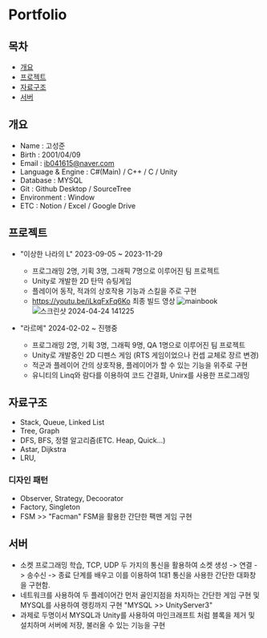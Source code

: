 # Portfolio

## 목차
- [개요](#개요)
- [프로젝트](#프로젝트)
- [자료구조](#자료구조)
- [서버](#서버)

## 개요
- Name : 고성준
- Birth : 2001/04/09
- Email : ib041615@naver.com
- Language & Engine : C#(Main) / C++ / C / Unity
- Database : MYSQL
- Git : Github Desktop / SourceTree
- Environment : Window
- ETC : Notion / Excel / Google Drive

## 프로젝트
- "이상한 나라의 L" 2023-09-05 ~ 2023-11-29
    - 프로그래밍 2명, 기획 3명, 그래픽 7명으로 이루어진 팀 프로젝트
    - Unity로 개발한 2D 탄막 슈팅게임
    - 플레이어 동작, 적과의 상호작용 기능과 스킬을 주로 구현
    - https://youtu.be/iLkqFxFq6Ko 최종 빌드 영상
![mainbook](https://github.com/rhtjdwns/Portfolio_T/assets/64015904/969d9273-eeb1-419e-807a-f7cd7fce1f99)
![스크린샷 2024-04-24 141225](https://github.com/rhtjdwns/Portfolio_T/assets/64015904/a4fe6702-fc6a-4d7d-a14c-32752ab4ca6e)


- "라르메" 2024-02-02 ~ 진행중
    - 프로그래밍 2명, 기획 3명, 그래픽 9명, QA 1명으로 이루어진 팀 프로젝트
    - Unity로 개발중인 2D 디펜스 게임 (RTS 게임이었으나 컨셉 교체로 장르 변경)
    - 적군과 플레이어 간의 상호작용, 플레이어가 할 수 있는 기능을 위주로 구현
    - 유니티의 Linq와 람다를 이용하여 코드 간결화, Unirx를 사용한 프로그래밍

## 자료구조
- Stack, Queue, Linked List
- Tree, Graph
- DFS, BFS, 정렬 알고리즘(ETC. Heap, Quick...)
- Astar, Dijkstra
- LRU, 
### 디자인 패턴
- Observer, Strategy, Decoorator
- Factory, Singleton
- FSM >> "Facman" FSM을 활용한 간단한 팩맨 게임 구현

## 서버
- 소켓 프로그래밍 학습, TCP, UDP 두 가지의 통신을 활용하여 소켓 생성 -> 연결 -> 송수신 -> 종료 단계를 배우고 이를 이용하여 1대1 통신을 사용한 간단한 대화창을 구현함.
- 네트워크를 사용하여 두 플레이어간 먼저 골인지점을 차지하는 간단한 게임 구현 및 MYSQL를 사용하여 랭킹까지 구현 "MYSQL >> UnityServer3"
- 과제로 두명이서 MYSQL과 Unity를 사용하여 마인크래프트 처럼 블록을 제거 및 설치하며 서버에 저장, 불러올 수 있는 기능을 구현
